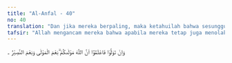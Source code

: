```yaml
---
title: "Al-Anfal - 40"
no: 40
translation: "Dan jika mereka berpaling, maka ketahuilah bahwa sesungguhnya Allah pelindungmu. Dia adalah sebaik-baik pelindung dan sebaik-baik penolong."
tafsir: "Allah mengancam mereka bahwa apabila mereka tetap juga menolak seruan damai Rasulullah dan tetap tidak menghentikan keingkaran terhadap seruan Rasul serta tetap memerangi dan memusuhi kaum muslim, maka Allah memerintahkan kepada kaum Muslimin agar memberitahukan kepada mereka bahwa Allah tetap menjadi pelindung yang akan membantu kaum Muslimin. Dan Allah menjamin kemenangan bagi kaum Muslimin. Dan Allah melarang orang-orang Islam menyerah dan merasa takut kepada tantangan kaum musyrikin itu. Di akhir ayat Allah menegaskan kepada kaum Muslimin bahwa Dialah Allah sebaik-baik Pelindung. Maka tidak akan sia-sialah yang meminta perlindungan-Nya. Dan memang demikianlah selalu terjadi dalam kehidupan manusia ini baik dari zaman dahulu sampai datangnya agama Islam, yaitu yang berhak menguasai bumi Allah hanyalah orang-orang yang saleh di antara hamba-Nya.\n\nFirman Allah:\n\n\"Dan sungguh, telah Kami tulis di dalam Zabur setelah (tertulis) di dalam Az-dzikr (Lauh Mahfudh), bahwa bumi ini akan diwarisi oleh hamba-hamba-Ku yang saleh.\" (al-Anbiya/21: 105)"
---
```


وَاِنْ تَوَلَّوْا فَاعْلَمُوْٓا اَنَّ اللّٰهَ مَوْلٰىكُمْ ۗنِعْمَ الْمَوْلٰى وَنِعْمَ النَّصِيْرُ  ۔

